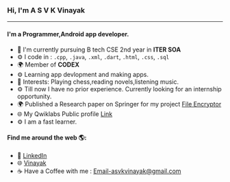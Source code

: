 ### Hi, I'm A S V K Vinayak
---

#### I'm a Programmer,Android app developer.

- 🏢 I'm currently pursuing B tech CSE 2nd year in **ITER SOA**
- ⚙️ I code in : `.cpp`, `.java`, `.xml`, `.dart`, `.html`, `.css`, `.sql`
- 🌍 Member of **CODEX**
- ⚙️ Learning app devlopment and making apps.
- 💜 Interests: Playing chess,reading novels,listening music.
- ⚙️  Till now I have no prior experience. Currently looking for an internship opportunity.
- 🌍  Published a Research paper on Springer for my project [File Encryptor](https://link.springer.com/chapter/10.1007/978-981-15-6202-0_64)
- 🌐 My Qwiklabs Public profile <a href="https://www.qwiklabs.com/public_profiles/0f5f175e-e7a6-4862-ac8d-af61b397cf52">Link</a>
- ⚙️  I am a fast learner.

#### Find me around the web 🌎:
- 💼 <a href="https://www.linkedin.com/in/a-s-v-k-vinayak-228a62127">LinkedIn</a>
- 🌐 <a href="https://asvkvinayak.github.io">Vinayak</a>
- ☕ Have a Coffee with me : Email-asvkvinayak@gmail.com
